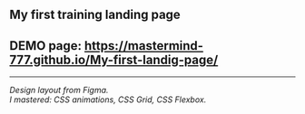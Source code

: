 ## My first training landing page  

## DEMO page: https://mastermind-777.github.io/My-first-landig-page/
---

*Design layout from Figma.*    
*I mastered: CSS animations, CSS Grid, CSS Flexbox.*      



